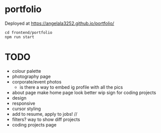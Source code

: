# portfolio

Deployed at https://angelala3252.github.io/portfolio/

```
cd frontend/portfolio
npm run start
```

# TODO
- colour palette
- photography page
- corporate/event photos
    - is there a way to embed ig profile with all the pics
- about page
make home page look better
wip sign for coding projects
- design
- responsive
- cursor styling
- add to resume, apply to jobs!
//
- filters? way to show diff projects
- coding projects page
